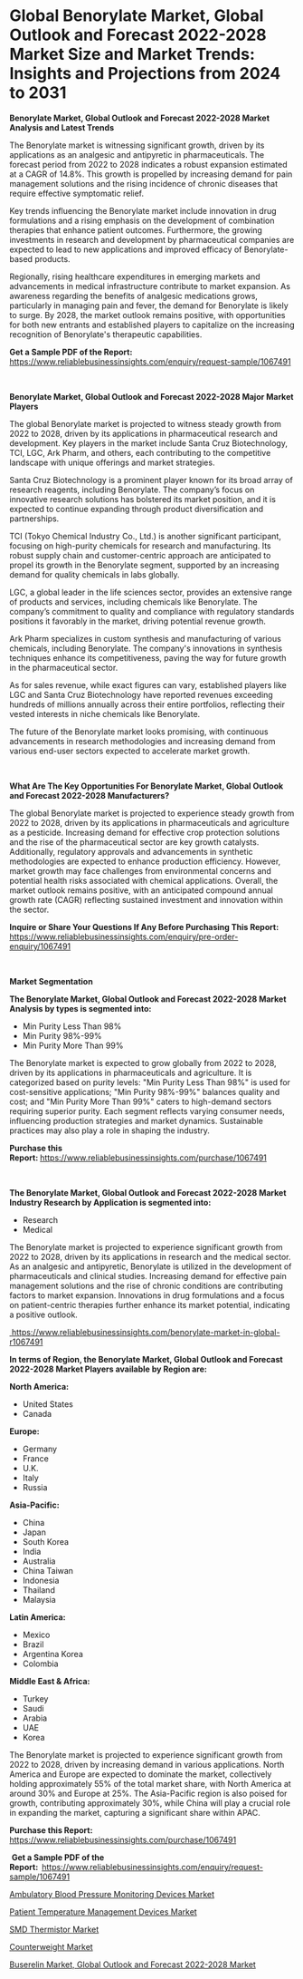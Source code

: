 <p><h1>Global Benorylate Market, Global Outlook and Forecast 2022-2028 Market Size and Market Trends: Insights and Projections from 2024 to 2031</h1></p><p><strong>Benorylate Market, Global Outlook and Forecast 2022-2028 Market Analysis and Latest Trends</strong></p>
<p><p>The Benorylate market is witnessing significant growth, driven by its applications as an analgesic and antipyretic in pharmaceuticals. The forecast period from 2022 to 2028 indicates a robust expansion estimated at a CAGR of 14.8%. This growth is propelled by increasing demand for pain management solutions and the rising incidence of chronic diseases that require effective symptomatic relief.</p><p>Key trends influencing the Benorylate market include innovation in drug formulations and a rising emphasis on the development of combination therapies that enhance patient outcomes. Furthermore, the growing investments in research and development by pharmaceutical companies are expected to lead to new applications and improved efficacy of Benorylate-based products.</p><p>Regionally, rising healthcare expenditures in emerging markets and advancements in medical infrastructure contribute to market expansion. As awareness regarding the benefits of analgesic medications grows, particularly in managing pain and fever, the demand for Benorylate is likely to surge. By 2028, the market outlook remains positive, with opportunities for both new entrants and established players to capitalize on the increasing recognition of Benorylate's therapeutic capabilities.</p></p>
<p><strong>Get a Sample PDF of the Report:&nbsp;</strong> <a href="https://www.reliablebusinessinsights.com/enquiry/request-sample/1067491?utm_campaign=1091&utm_medium=2&utm_source=Github&utm_content=ia&utm_term=04122024&utm_id=benorylate-market-global-outlook-and-forecast-2022-2028">https://www.reliablebusinessinsights.com/enquiry/request-sample/1067491</a></p>
<p>&nbsp;</p>
<p><strong>Benorylate Market, Global Outlook and Forecast 2022-2028 Major Market Players</strong></p>
<p><p>The global Benorylate market is projected to witness steady growth from 2022 to 2028, driven by its applications in pharmaceutical research and development. Key players in the market include Santa Cruz Biotechnology, TCI, LGC, Ark Pharm, and others, each contributing to the competitive landscape with unique offerings and market strategies.</p><p>Santa Cruz Biotechnology is a prominent player known for its broad array of research reagents, including Benorylate. The company’s focus on innovative research solutions has bolstered its market position, and it is expected to continue expanding through product diversification and partnerships.</p><p>TCI (Tokyo Chemical Industry Co., Ltd.) is another significant participant, focusing on high-purity chemicals for research and manufacturing. Its robust supply chain and customer-centric approach are anticipated to propel its growth in the Benorylate segment, supported by an increasing demand for quality chemicals in labs globally.</p><p>LGC, a global leader in the life sciences sector, provides an extensive range of products and services, including chemicals like Benorylate. The company’s commitment to quality and compliance with regulatory standards positions it favorably in the market, driving potential revenue growth.</p><p>Ark Pharm specializes in custom synthesis and manufacturing of various chemicals, including Benorylate. The company's innovations in synthesis techniques enhance its competitiveness, paving the way for future growth in the pharmaceutical sector.</p><p>As for sales revenue, while exact figures can vary, established players like LGC and Santa Cruz Biotechnology have reported revenues exceeding hundreds of millions annually across their entire portfolios, reflecting their vested interests in niche chemicals like Benorylate.</p><p>The future of the Benorylate market looks promising, with continuous advancements in research methodologies and increasing demand from various end-user sectors expected to accelerate market growth.</p></p>
<p>&nbsp;</p>
<p><strong>What Are The Key Opportunities For Benorylate Market, Global Outlook and Forecast 2022-2028 Manufacturers?</strong></p>
<p><p>The global Benorylate market is projected to experience steady growth from 2022 to 2028, driven by its applications in pharmaceuticals and agriculture as a pesticide. Increasing demand for effective crop protection solutions and the rise of the pharmaceutical sector are key growth catalysts. Additionally, regulatory approvals and advancements in synthetic methodologies are expected to enhance production efficiency. However, market growth may face challenges from environmental concerns and potential health risks associated with chemical applications. Overall, the market outlook remains positive, with an anticipated compound annual growth rate (CAGR) reflecting sustained investment and innovation within the sector.</p></p>
<p><strong>Inquire or Share Your Questions If Any Before Purchasing This Report:</strong> <a href="https://www.reliablebusinessinsights.com/enquiry/pre-order-enquiry/1067491?utm_campaign=1091&utm_medium=2&utm_source=Github&utm_content=ia&utm_term=04122024&utm_id=benorylate-market-global-outlook-and-forecast-2022-2028">https://www.reliablebusinessinsights.com/enquiry/pre-order-enquiry/1067491</a></p>
<p>&nbsp;</p>
<p><strong>Market Segmentation</strong></p>
<p><strong>The Benorylate Market, Global Outlook and Forecast 2022-2028 Market Analysis by types is segmented into:</strong></p>
<p><ul><li>Min Purity Less Than 98%</li><li>Min Purity 98%-99%</li><li>Min Purity More Than 99%</li></ul></p>
<p><p>The Benorylate market is expected to grow globally from 2022 to 2028, driven by its applications in pharmaceuticals and agriculture. It is categorized based on purity levels: "Min Purity Less Than 98%" is used for cost-sensitive applications; "Min Purity 98%-99%" balances quality and cost; and "Min Purity More Than 99%" caters to high-demand sectors requiring superior purity. Each segment reflects varying consumer needs, influencing production strategies and market dynamics. Sustainable practices may also play a role in shaping the industry.</p></p>
<p><strong>Purchase this Report:&nbsp;</strong><a href="https://www.reliablebusinessinsights.com/purchase/1067491?utm_campaign=1091&utm_medium=2&utm_source=Github&utm_content=ia&utm_term=04122024&utm_id=benorylate-market-global-outlook-and-forecast-2022-2028">https://www.reliablebusinessinsights.com/purchase/1067491</a></p>
<p>&nbsp;</p>
<p><strong>The Benorylate Market, Global Outlook and Forecast 2022-2028 Market Industry Research by Application is segmented into:</strong></p>
<p><ul><li>Research</li><li>Medical</li></ul></p>
<p><p>The Benorylate market is projected to experience significant growth from 2022 to 2028, driven by its applications in research and the medical sector. As an analgesic and antipyretic, Benorylate is utilized in the development of pharmaceuticals and clinical studies. Increasing demand for effective pain management solutions and the rise of chronic conditions are contributing factors to market expansion. Innovations in drug formulations and a focus on patient-centric therapies further enhance its market potential, indicating a positive outlook.</p></p>
<p><a href="https://www.reliablebusinessinsights.com/benorylate-market-in-global-r1067491?utm_campaign=1091&utm_medium=2&utm_source=Github&utm_content=ia&utm_term=04122024&utm_id=benorylate-market-global-outlook-and-forecast-2022-2028">&nbsp;https://www.reliablebusinessinsights.com/benorylate-market-in-global-r1067491</a></p>
<p><strong>In terms of Region, the Benorylate Market, Global Outlook and Forecast 2022-2028 Market Players available by Region are:</strong></p>
<p>
    <p> <strong> North America: </strong>
        <ul>
            <li>United States</li>
            <li>Canada</li>
        </ul>
        </p> 
    <p> <strong> Europe: </strong>
        <ul>
            <li>Germany</li>
            <li>France</li>
            <li>U.K.</li>
            <li>Italy</li>
            <li>Russia</li>
        </ul>
        </p> 
    <p> <strong> Asia-Pacific: </strong>
        <ul>
            <li>China</li>
            <li>Japan</li>
            <li>South Korea</li>
            <li>India</li>
            <li>Australia</li>
            <li>China Taiwan</li>
            <li>Indonesia</li>
            <li>Thailand</li>
            <li>Malaysia</li>
        </ul>
        </p> 
    <p> <strong> Latin America: </strong>
        <ul>
            <li>Mexico</li>
            <li>Brazil</li>
            <li>Argentina Korea</li>
            <li>Colombia</li>
        </ul>
        </p> 
    <p> <strong> Middle East & Africa: </strong>
        <ul>
            <li>Turkey</li>
            <li>Saudi</li>
            <li>Arabia</li>
            <li>UAE</li>
            <li>Korea</li>
        </ul>
    </p>
    </p>
<p><p>The Benorylate market is projected to experience significant growth from 2022 to 2028, driven by increasing demand in various applications. North America and Europe are expected to dominate the market, collectively holding approximately 55% of the total market share, with North America at around 30% and Europe at 25%. The Asia-Pacific region is also poised for growth, contributing approximately 30%, while China will play a crucial role in expanding the market, capturing a significant share within APAC.</p></p>
<p><strong>Purchase this Report: </strong><a href="https://www.reliablebusinessinsights.com/purchase/1067491?utm_campaign=1091&utm_medium=2&utm_source=Github&utm_content=ia&utm_term=04122024&utm_id=benorylate-market-global-outlook-and-forecast-2022-2028">https://www.reliablebusinessinsights.com/purchase/1067491</a></p>
<p>&nbsp;<strong>Get a Sample PDF of the Report:&nbsp;&nbsp;</strong><a href="https://www.reliablebusinessinsights.com/enquiry/request-sample/1067491?utm_campaign=1091&utm_medium=2&utm_source=Github&utm_content=ia&utm_term=04122024&utm_id=benorylate-market-global-outlook-and-forecast-2022-2028">https://www.reliablebusinessinsights.com/enquiry/request-sample/1067491</a></p>
<p><strong></strong></p>
<p><p><a href="https://www.linkedin.com/pulse/ambulatory-blood-pressure-monitoring-devices-market-competitive-y4mxf?utm_campaign=1091&utm_medium=2&utm_source=Github&utm_content=ia&utm_term=04122024&utm_id=benorylate-market-global-outlook-and-forecast-2022-2028">Ambulatory Blood Pressure Monitoring Devices Market</a></p><p><a href="https://www.linkedin.com/pulse/comprehensive-patient-temperature-management-devices-market-report-q5tbf?utm_campaign=1091&utm_medium=2&utm_source=Github&utm_content=ia&utm_term=04122024&utm_id=benorylate-market-global-outlook-and-forecast-2022-2028">Patient Temperature Management Devices Market</a></p><p><a href="https://issuu.com/reportprime-2/docs/smd-thermistor-market-size-2030.pptx?utm_campaign=1091&utm_medium=2&utm_source=Github&utm_content=ia&utm_term=04122024&utm_id=benorylate-market-global-outlook-and-forecast-2022-2028">SMD Thermistor Market</a></p><p><a href="https://issuu.com/reportprime-2/docs/counterweight-market-size-2030.pptx?utm_campaign=1091&utm_medium=2&utm_source=Github&utm_content=ia&utm_term=04122024&utm_id=benorylate-market-global-outlook-and-forecast-2022-2028">Counterweight Market</a></p><p><a href="https://github.com/MariaWashington76/Market-Research-Report-List-1/blob/main/buserelin-market-global-outlook-and-forecast-2022-2028-market.md?utm_campaign=1091&utm_medium=2&utm_source=Github&utm_content=ia&utm_term=04122024&utm_id=benorylate-market-global-outlook-and-forecast-2022-2028">Buserelin Market, Global Outlook and Forecast 2022-2028 Market</a></p></p>
